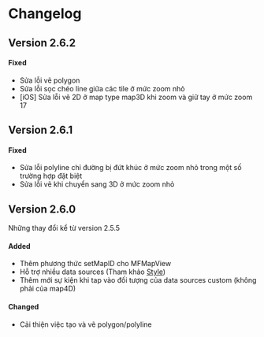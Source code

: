 # Changelog

## Version 2.6.2

#### Fixed

- Sửa lỗi vẽ polygon
- Sửa lỗi sọc chéo line giữa các tile ở mức zoom nhỏ
- [iOS] Sửa lỗi vẽ 2D ở map type map3D khi zoom và giữ tay ở mức zoom 17

## Version 2.6.1

#### Fixed

- Sửa lỗi polyline chỉ đường bị đứt khúc ở mức zoom nhỏ trong một số trường hợp đặt biệt
- Sửa lỗi vẽ khi chuyển sang 3D ở mức zoom nhỏ

## Version 2.6.0

Những thay đổi kể từ version 2.5.5

#### Added

- Thêm phương thức setMapID cho MFMapView
- Hỗ trợ nhiều data sources (Tham khảo [Style](https://map.map4d.vn/developer/mapstyle))
- Thêm mới sự kiện khi tap vào đối tượng của data sources custom (không phải của map4D)

<!-- #### Fixed -->

#### Changed

- Cải thiện việc tạo và vẽ polygon/polyline

<!-- #### Deprecated -->
<!-- #### Removed -->
<!-- #### Security -->
